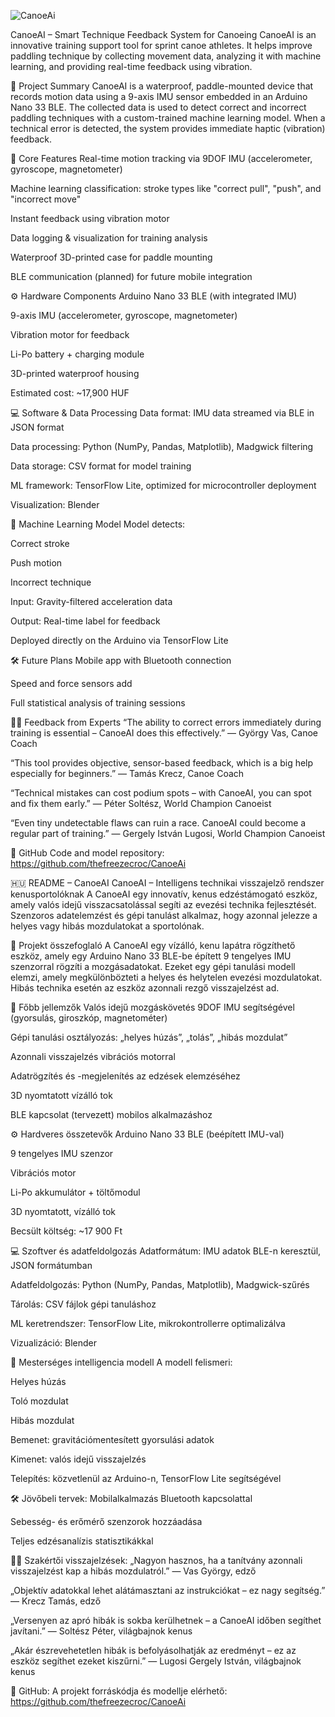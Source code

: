 

![CanoeAi](https://github.com/user-attachments/assets/a45f8860-4d18-43a5-86e5-a9b523071f4e)

CanoeAI – Smart Technique Feedback System for Canoeing
CanoeAI is an innovative training support tool for sprint canoe athletes. It helps improve paddling technique by collecting movement data, analyzing it with machine learning, and providing real-time feedback using vibration.

📌 Project Summary
CanoeAI is a waterproof, paddle-mounted device that records motion data using a 9-axis IMU sensor embedded in an Arduino Nano 33 BLE. The collected data is used to detect correct and incorrect paddling techniques with a custom-trained machine learning model. When a technical error is detected, the system provides immediate haptic (vibration) feedback.

🧠 Core Features
Real-time motion tracking via 9DOF IMU (accelerometer, gyroscope, magnetometer)

Machine learning classification: stroke types like "correct pull", "push", and "incorrect move"

Instant feedback using vibration motor

Data logging & visualization for training analysis

Waterproof 3D-printed case for paddle mounting

BLE communication (planned) for future mobile integration

⚙️ Hardware Components
Arduino Nano 33 BLE (with integrated IMU)

9-axis IMU (accelerometer, gyroscope, magnetometer)

Vibration motor for feedback

Li-Po battery + charging module

3D-printed waterproof housing

Estimated cost: ~17,900 HUF

💻 Software & Data Processing
Data format: IMU data streamed via BLE in JSON format

Data processing: Python (NumPy, Pandas, Matplotlib), Madgwick filtering

Data storage: CSV format for model training

ML framework: TensorFlow Lite, optimized for microcontroller deployment

Visualization: Blender

🤖 Machine Learning Model
Model detects:

Correct stroke

Push motion

Incorrect technique

Input: Gravity-filtered acceleration data

Output: Real-time label for feedback

Deployed directly on the Arduino via TensorFlow Lite

🛠️ Future Plans
Mobile app with Bluetooth connection

Speed and force sensors add

Full statistical analysis of training sessions

🧑‍🔬 Feedback from Experts
“The ability to correct errors immediately during training is essential – CanoeAI does this effectively.”
— György Vas, Canoe Coach

“This tool provides objective, sensor-based feedback, which is a big help especially for beginners.”
— Tamás Krecz, Canoe Coach

“Technical mistakes can cost podium spots – with CanoeAI, you can spot and fix them early.”
— Péter Soltész, World Champion Canoeist

“Even tiny undetectable flaws can ruin a race. CanoeAI could become a regular part of training.”
— Gergely István Lugosi, World Champion Canoeist

🔗 GitHub
Code and model repository:
https://github.com/thefreezecroc/CanoeAi

🇭🇺 README – CanoeAI
CanoeAI – Intelligens technikai visszajelző rendszer kenusportolóknak
A CanoeAI egy innovatív, kenus edzéstámogató eszköz, amely valós idejű visszacsatolással segíti az evezési technika fejlesztését. Szenzoros adatelemzést és gépi tanulást alkalmaz, hogy azonnal jelezze a helyes vagy hibás mozdulatokat a sportolónak.

📌 Projekt összefoglaló
A CanoeAI egy vízálló, kenu lapátra rögzíthető eszköz, amely egy Arduino Nano 33 BLE-be épített 9 tengelyes IMU szenzorral rögzíti a mozgásadatokat. Ezeket egy gépi tanulási modell elemzi, amely megkülönbözteti a helyes és helytelen evezési mozdulatokat. Hibás technika esetén az eszköz azonnali rezgő visszajelzést ad.

🧠 Főbb jellemzők
Valós idejű mozgáskövetés 9DOF IMU segítségével (gyorsulás, giroszkóp, magnetométer)

Gépi tanulási osztályozás: „helyes húzás”, „tolás”, „hibás mozdulat”

Azonnali visszajelzés vibrációs motorral

Adatrögzítés és -megjelenítés az edzések elemzéséhez

3D nyomtatott vízálló tok

BLE kapcsolat (tervezett) mobilos alkalmazáshoz

⚙️ Hardveres összetevők
Arduino Nano 33 BLE (beépített IMU-val)

9 tengelyes IMU szenzor

Vibrációs motor

Li-Po akkumulátor + töltőmodul

3D nyomtatott, vízálló tok

Becsült költség: ~17 900 Ft

💻 Szoftver és adatfeldolgozás
Adatformátum: IMU adatok BLE-n keresztül, JSON formátumban

Adatfeldolgozás: Python (NumPy, Pandas, Matplotlib), Madgwick-szűrés

Tárolás: CSV fájlok gépi tanuláshoz

ML keretrendszer: TensorFlow Lite, mikrokontrollerre optimalizálva

Vizualizáció: Blender

🤖 Mesterséges intelligencia modell
A modell felismeri:

Helyes húzás

Toló mozdulat

Hibás mozdulat

Bemenet: gravitációmentesített gyorsulási adatok

Kimenet: valós idejű visszajelzés

Telepítés: közvetlenül az Arduino-n, TensorFlow Lite segítségével

🛠️ Jövőbeli tervek:
Mobilalkalmazás Bluetooth kapcsolattal

Sebesség- és erőmérő szenzorok hozzáadása

Teljes edzésanalízis statisztikákkal

🧑‍🔬 Szakértői visszajelzések:
„Nagyon hasznos, ha a tanítvány azonnali visszajelzést kap a hibás mozdulatról.”
— Vas György, edző

„Objektív adatokkal lehet alátámasztani az instrukciókat – ez nagy segítség.”
— Krecz Tamás, edző

„Versenyen az apró hibák is sokba kerülhetnek – a CanoeAI időben segíthet javítani.”
— Soltész Péter, világbajnok kenus

„Akár észrevehetetlen hibák is befolyásolhatják az eredményt – ez az eszköz segíthet ezeket kiszűrni.”
— Lugosi Gergely István, világbajnok kenus

🔗 GitHub:
A projekt forráskódja és modellje elérhető:
https://github.com/thefreezecroc/CanoeAi
